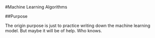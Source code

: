#Machine Learning Algorithms


##Purpose

The origin purpose is just to practice writing down the machine learning model. But maybe it will be of help. Who knows.
